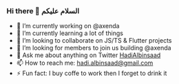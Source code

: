 ### Hi there 👋 السلام عليكم

- 🔭 I’m currently working on @axenda
- 🌱 I’m currently learning a lot of things
- 🚀 I’m looking to collaborate on JS/TS & Flutter projects
- 🤔 I’m looking for members to join us building @axenda
- 💬 Ask me about anything on Twitter [HadiAlbinsaad](https://twitter/hadialbinsaad)
- 📫 How to reach me: hadi.albinsaad@gmail.com
- ⚡ Fun fact: I buy coffe to work then I forget to drink it

